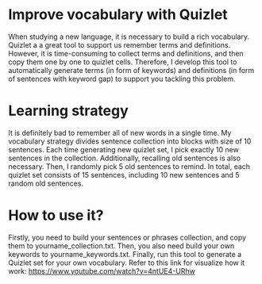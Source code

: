 # Improve vocabulary with Quizlet
When studying a new language, it is necessary to build a rich vocabulary. Quizlet a a great tool to support us remember terms and definitions. However, it is time-consuming to collect terms and definitions, and then copy them one by one to quizlet cells. Therefore, I develop this tool to automatically generate terms (in form of keywords) and definitions (in form of sentences with keyword gap) to support you tackling this problem.

# Learning strategy
It is definitely bad to remember all of new words in a single time. My vocabulary strategy divides sentence collection into blocks with size of 10 sentences. Each time generating new quizlet set, I pick exactly 10 new sentences in the collection. Additionally, recalling old sentences is also necessary. Then, I randomly pick 5 old sentences to remind. In total, each quizlet set consists of 15 sentences, including 10 new sentences and 5 random old sentences.

# How to use it?
Firstly, you need to build your sentences or phrases collection, and copy them to yourname_collection.txt. Then, you also need build your own keywords to yourname_keywords.txt. Finally, run this tool to generate a Quizlet set for your own vocabulary. Refer to this link for visualize how it work: https://www.youtube.com/watch?v=4ntUE4-URhw
